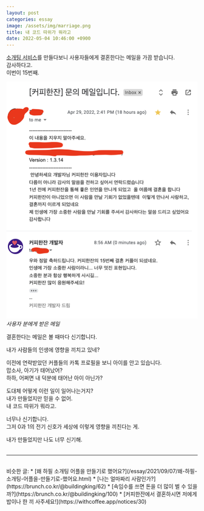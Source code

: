 ```yaml
---
layout: post
categories: essay
image: /assets/img/marriage.png
title: 내 코드 따위가 뭐라고
date: 2022-05-04 10:46:00 +0900
---
```


[소개팅 서비스](https://withcoffee.app/?utm_source=jehopage&utm_medium=blog&utm_campaign=v3)를 만들다보니 사용자들에게 결혼한다는 메일을 가끔 받습니다.  
감사하다고.  
이번이 15번째.  

![](/assets/img/marriage.png)  
*사용자 분에게 받은 메일*

결혼한다는 메일은 볼 때마다 신기합니다.

내가 사람들의 인생에 영향을 끼치고 있네?

이전에 연락받았던 커플들의 카톡 프로필을 보니 아이를 안고 있습니다.  
맙소사, 아기가 태어났어?  
하하, 어쩌면 내 덕분에 태어난 아이 아닌가?

도대체 어떻게 이런 일이 일어나는거지?  
내가 만들었지만 믿을 수 없어.  
내 코드 따위가 뭐라고.

너무나 신기합니다.  
그저 0과 1의 전기 신호가 세상에 이렇게 영향을 끼친다는 게.

내가 만들었지만 나도 너무 신기해.
<br>
<br>

---

<br>
비슷한 글:
* [왜 하필 소개팅 어플을 만들기로 했어요?](/essay/2021/09/07/왜-하필-소개팅-어플을-만들기로-했어요.html)
* [나는 얼마짜리 사람인가?](https://brunch.co.kr/@buildingking/62)
* [속임수를 쓰면 돈을 더 많이 벌 수 있을까?](https://brunch.co.kr/@buildingking/100)
* [커피한잔에서 결혼하시면 저에게 밥이나 한 끼 사주세요!](https://withcoffee.app/notices/30)